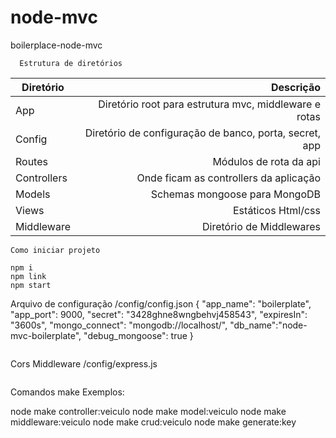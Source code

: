 # node-mvc
boilerplace-node-mvc

```
  Estrutura de diretórios
```

Diretório | Descrição
--------- | ------:
App | Diretório root para estrutura mvc, middleware e rotas
Config | Diretório de configuração de banco, porta, secret, app
Routes | Módulos de rota da api
Controllers | Onde ficam as controllers da aplicação 
Models | Schemas mongoose para MongoDB
Views | Estáticos Html/css
Middleware | Diretório de Middlewares

```
Como iniciar projeto

npm i
npm link
npm start
```
  Arquivo de configuração
  /config/config.json
  {
    "app_name": "boilerplate",
    "app_port": 9000,
    "secret": "3428ghne8wngbehvj458543",
    "expiresIn": "3600s",
    "mongo_connect": "mongodb://localhost/",
    "db_name":"node-mvc-boilerplate",
    "debug_mongoose": true
  }
```

```
Cors Middleware
/config/express.js
```

```
Comandos make
Exemplos: 

node make controller:veiculo
node make model:veiculo
node make middleware:veiculo
node make crud:veiculo
node make generate:key
```
